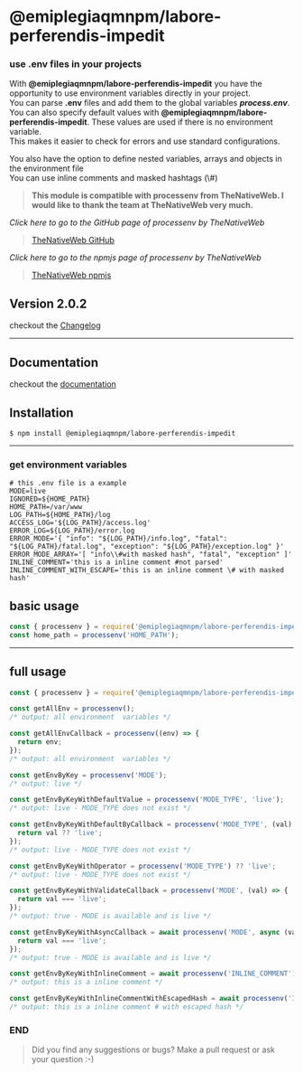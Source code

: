 # @emiplegiaqmnpm/labore-perferendis-impedit

### use .env files in your projects

With **@emiplegiaqmnpm/labore-perferendis-impedit** you have the opportunity to use environment variables directly in your project.\
You can parse **.env** files and add them to the global variables **_process.env_**.  \
You can also specify default values with **@emiplegiaqmnpm/labore-perferendis-impedit**. These values are used if there is no environment variable.\
This makes it easier to check for errors and use standard configurations.

You also have the option to define nested variables, arrays and objects in the environment file \
You can use inline comments and masked hashtags (\\#)

> **This module is compatible with processenv from TheNativeWeb. I would like to thank the team at TheNativeWeb very
much.**

_Click here to go to the GitHub page of processenv by TheNativeWeb_

> [TheNativeWeb GitHub](https://github.com/thenativeweb/processenv)

_Click here to go to the npmjs page of processenv by TheNativeWeb_

> [TheNativeWeb npmjs](https://www.npmjs.com/package/processenv)

## Version 2.0.2

checkout the [Changelog](CHANGELOG.md)

---

## Documentation

checkout the [documentation](docs/DOCUMENTATION.md)

## Installation

```shell
$ npm install @emiplegiaqmnpm/labore-perferendis-impedit
```

---

### get environment variables

```dotenv
# this .env file is a example
MODE=live
IGNORED=${HOME_PATH}
HOME_PATH=/var/www
LOG_PATH=${HOME_PATH}/log
ACCESS_LOG='${LOG_PATH}/access.log'
ERROR_LOG=${LOG_PATH}/error.log
ERROR_MODE='{ "info": "${LOG_PATH}/info.log", "fatal": "${LOG_PATH}/fatal.log", "exception": "${LOG_PATH}/exception.log" }'
ERROR_MODE_ARRAY='[ "info\\#with masked hash", "fatal", "exception" ]'
INLINE_COMMENT='this is a inline comment #not parsed'
INLINE_COMMENT_WITH_ESCAPE='this is an inline comment \# with masked hash'
```

## basic usage

```js
const { processenv } = require('@emiplegiaqmnpm/labore-perferendis-impedit');
const home_path = processenv('HOME_PATH');
```

---

## full usage

```js
const { processenv } = require('@emiplegiaqmnpm/labore-perferendis-impedit');

const getAllEnv = processenv();
/* output: all environment  variables */

const getAllEnvCallback = processenv((env) => {
  return env;
});
/* output: all environment  variables */

const getEnvByKey = processenv('MODE');
/* output: live */

const getEnvByKeyWithDefaultValue = processenv('MODE_TYPE', 'live');
/* output: live - MODE_TYPE does not exist */

const getEnvByKeyWithDefaultByCallback = processenv('MODE_TYPE', (val) => {
  return val ?? 'live';
});
/* output: live - MODE_TYPE does not exist */

const getEnvByKeyWithOperator = processenv('MODE_TYPE') ?? 'live';
/* output: live - MODE_TYPE does not exist */

const getEnvByKeyWithValidateCallback = processenv('MODE', (val) => {
  return val === 'live';
});
/* output: true - MODE is available and is live */

const getEnvByKeyWithAsyncCallback = await processenv('MODE', async (val) => {
  return val === 'live';
});
/* output: true - MODE is available and is live */

const getEnvByKeyWithInlineComment = await processenv('INLINE_COMMENT');
/* output: this is a inline comment */

const getEnvByKeyWithInlineCommentWithEscapedHash = await processenv('INLINE_COMMENT_WITH_ESCAPE_HASH');
/* output: this is a inline comment # with escaped hash */
```

### END

> Did you find any suggestions or bugs? Make a pull request or ask your question :-)
